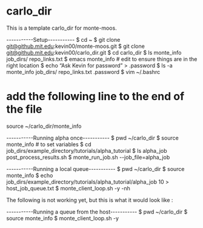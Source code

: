 # carlo_dir
This is a template carlo_dir for monte-moos.

-----------Setup-----------
$ cd ~
$ git clone git@github.mit.edu:kevin00/monte-moos.git
$ git clone git@github.mit.edu:kevin00/carlo_dir.git 
$ cd carlo_dir
$ ls
monte_info 
job_dirs/
repo_links.txt
$ emacs monte_info # edit to ensure things are in the right location
$ echo “Ask Kevin for password” > .password
$ ls -a
monte_info 
job_dirs/
repo_links.txt
.password
$ vim ~/.bashrc
# add the following line to the end of the file
source ~/carlo_dir/monte_info



-----------Running  alpha once-----------
$ pwd
~/carlo_dir
$ source monte_info  # to set variables 
$ cd job_dirs/example_directory/tutorials/alpha_tutorial
$ ls
alpha_job
post_process_results.sh
$ monte_run_job.sh --job_file=alpha_job


-----------Running  a local queue-----------
$ pwd
~/carlo_dir
$ source monte_info 
$ echo job_dirs/example_directory/tutorials/alpha_tutorial/alpha_job 10 > host_job_queue.txt
$ monte_client_loop.sh -y -nh


The following is not working yet, but this is what it would look like :

-----------Running  a queue from the host-----------
$ pwd
~/carlo_dir
$ source monte_info 
$ monte_client_loop.sh -y

